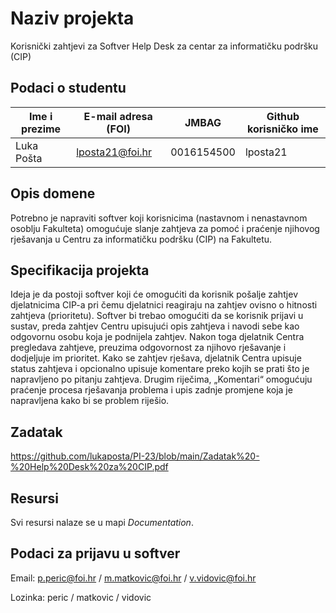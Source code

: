 # Naziv projekta
Korisnički zahtjevi za Softver Help Desk za centar za informatičku podršku (CIP)

## Podaci o studentu
Ime i prezime | E-mail adresa (FOI) | JMBAG | Github korisničko ime
-- | - | - | -
Luka Pošta | lposta21@foi.hr | 0016154500 | lposta21

## Opis domene
Potrebno je napraviti softver koji korisnicima (nastavnom i nenastavnom osoblju Fakulteta) omogućuje slanje zahtjeva za pomoć i praćenje njihovog rješavanja u Centru za informatičku podršku (CIP) na Fakultetu.

## Specifikacija projekta
Ideja je da postoji softver koji će omogućiti da korisnik pošalje zahtjev djelatnicima CIP-a pri čemu djelatnici reagiraju na zahtjev ovisno o hitnosti zahtjeva (prioritetu). Softver bi trebao omogućiti da se korisnik prijavi u sustav, preda zahtjev Centru upisujući opis zahtjeva i navodi sebe kao odgovornu osobu koja je podnijela zahtjev. Nakon toga djelatnik Centra pregledava zahtjeve, preuzima odgovornost za njihovo rješavanje i dodjeljuje im prioritet. Kako se zahtjev rješava, djelatnik Centra upisuje status zahtjeva i opcionalno upisuje komentare preko kojih se prati što je napravljeno po pitanju zahtjeva. Drugim riječima, „Komentari“ omogućuju praćenje procesa rješavanja problema i upis zadnje promjene koja je napravljena kako bi se problem riješio.

## Zadatak
https://github.com/lukaposta/PI-23/blob/main/Zadatak%20-%20Help%20Desk%20za%20CIP.pdf

## Resursi
Svi resursi nalaze se u mapi _Documentation_.

## Podaci za prijavu u softver
Email: p.peric@foi.hr / m.matkovic@foi.hr / v.vidovic@foi.hr

Lozinka: peric / matkovic / vidovic
